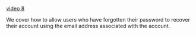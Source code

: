 [video 8](https://www.youtube.com/watch?v=gvOnAuDrpV4&list=PLDZ_9qD1hkzMdre6oedUdyDTgoJYq-_AY&index=8)

We cover how to allow users who have forgotten their password to recover their account using the email address associated with the account.
